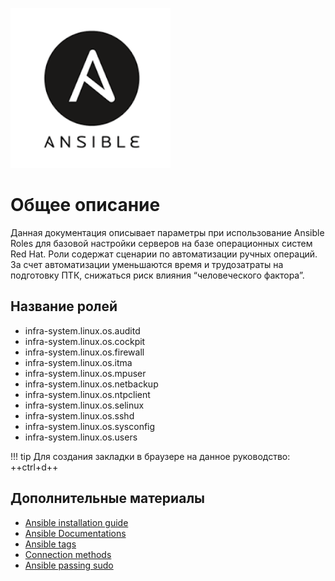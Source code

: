 ![Ansible](images/ansible.png)

# Общее описание
Данная документация описывает параметры при использование Ansible Roles для базовой настройки серверов на базе операционных систем Red Hat. Роли содержат сценарии по автоматизации ручных операций. За счет автоматизации уменьшаются время и трудозатраты на подготовку ПТК, снижаться риск влияния “человеческого фактора”.

## Название ролей

* infra-system.linux.os.auditd
* infra-system.linux.os.cockpit
* infra-system.linux.os.firewall
* infra-system.linux.os.itma
* infra-system.linux.os.mpuser
* infra-system.linux.os.netbackup
* infra-system.linux.os.ntpclient
* infra-system.linux.os.selinux
* infra-system.linux.os.sshd
* infra-system.linux.os.sysconfig
* infra-system.linux.os.users


!!! tip
    Для создания закладки в браузере на данное руководство: ++ctrl+d++

## Дополнительные материалы

- [Ansible installation guide](https://docs.ansible.com/ansible/latest/installation_guide/intro_installation.html)
- [Ansible Documentations](https://docs.ansible.com)
- [Ansible tags](https://docs.ansible.com/ansible/latest/user_guide/playbooks_tags.html)
- [Connection methods](https://docs.ansible.com/ansible/latest/user_guide/connection_details.html)
- [Ansible passing sudo](https://8gwifi.org/docs/ansible-sudo-ssh-password.jsp)